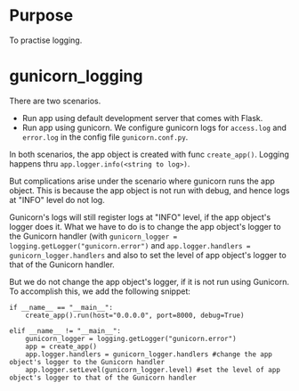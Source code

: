 # Purpose
To practise logging.

# gunicorn_logging
There are two scenarios.
- Run app using default development server that comes with Flask.
- Run app using gunicorn. We configure gunicorn logs for `access.log` and `error.log` in the config file `gunicorn.conf.py`.

In both scenarios, the app object is created with func `create_app()`. Logging happens thru `app.logger.info(<string to log>)`.

But complications arise under the scenario where gunicorn runs the app object. This is because the app object is not run with debug, and hence logs at "INFO" level do not log. 

Gunicorn's logs will still register logs at "INFO" level, if the app object's logger does it. What we have to do is to change the app object's logger to the Gunicorn handler (with `gunicorn_logger = logging.getLogger("gunicorn.error")` and `app.logger.handlers = gunicorn_logger.handlers` and also to set the level of app object's logger to that of the Gunicorn handler.

But we do not change the app object's logger, if it is not run using Gunicorn. To accomplish this, we add the following snippet:

```
if __name__ == "__main__":
    create_app().run(host="0.0.0.0", port=8000, debug=True)

elif __name__ != "__main__":
    gunicorn_logger = logging.getLogger("gunicorn.error")
    app = create_app()
    app.logger.handlers = gunicorn_logger.handlers #change the app object's logger to the Gunicorn handler
    app.logger.setLevel(gunicorn_logger.level) #set the level of app object's logger to that of the Gunicorn handler
```